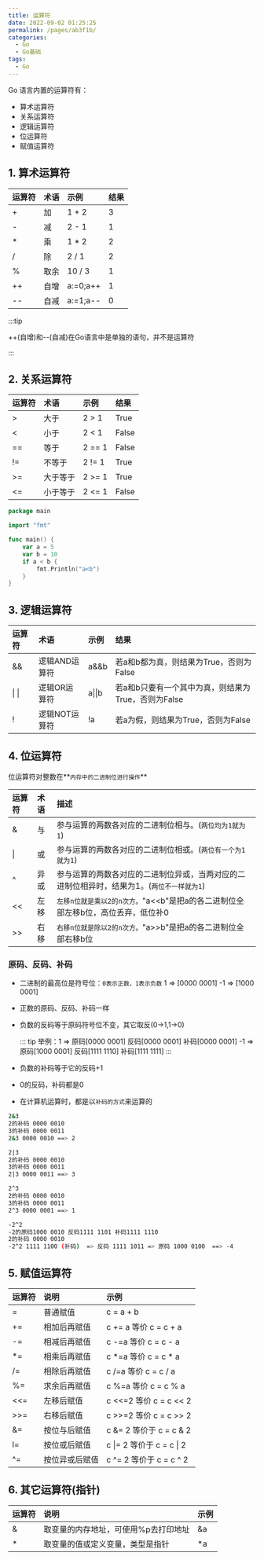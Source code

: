 ```yaml
---
title: 运算符
date: 2022-09-02 01:25:25
permalink: /pages/ab3f1b/
categories:
  - Go
  - Go基础
tags:
  - Go
---
```

Go 语言内置的运算符有：

- 算术运算符
- 关系运算符
- 逻辑运算符
- 位运算符
- 赋值运算符

## 1. 算术运算符

| 运算符     | 术语    | 示例        | 结果    |
|:--------|:------|:----------|:------|
| +       | 加     | 1 + 2     | 3     |
| -       | 减     | 2 - 1     | 1     |
| *       | 乘     | 1 * 2     | 2     |
| /       | 除     | 2 / 1     | 2     |
| %       | 取余    | 10 / 3    | 1     |
| ++      | 自增    | a:=0;a++  | 1     |
| --      | 自减    | a:=1;a--  | 0     |
:::tip

++(自增)和--(自减)在Go语言中是单独的语句，并不是运算符

:::

## 2. 关系运算符

| 运算符  | 术语    | 示例      | 结果     |
|:-----|:------|:--------|:-------|
| >    | 大于    | 2 > 1   | True   |
| <    | 小于    | 2 < 1   | False  |
| ==   | 等于    | 2 == 1  | False  |
| !=   | 不等于   | 2 != 1  | True   |
| >=   | 大于等于  | 2 >= 1  | True   |
| <=   | 小于等于  | 2 <= 1  | False  |

```go
package main

import "fmt"

func main() {
	var a = 5
	var b = 10
	if a < b {
		fmt.Println("a<b")
	}
}
```

## 3. 逻辑运算符

| 运算符 | 术语       | 示例                             | 结果                       |
|:--|:---------|:-------------------------------|:-------------------------|
| && | 逻辑AND运算符 | a&&b                           | 若a和b都为真，则结果为True，否则为False |
|\| \|| 逻辑OR运算符                        | a\|\|b | 若a和b只要有一个其中为真，则结果为True，否则为False |
| ! | 逻辑NOT运算符 | !a                             | 若a为假，则结果为True，否则为False   |

## 4. 位运算符

位运算符对整数在**`内存中的二进制位进行操作`**

| 运算符 | 术语    | 描述                                                            |
|:--|:------|:--------------------------------------------------------------|
| & | 与     | 参与运算的两数各对应的二进制位相与。(`两位均为1就为1`)                                |
| \| | 或    | 参与运算的两数各对应的二进制位相或。(`两位有一个为1就为1`)   |
| ^ | 异或    | 参与运算的两数各对应的二进制位异或，当两对应的二进制位相异时，结果为1。(`两位不一样就为1`)              |
| << | 左移    | `左移n位就是乘以2的n次方。`"a<<b"是把a的各二进制位全部左移b位，高位丢弃，低位补0               |
| >> | 右移    | `右移n位就是除以2的n次方。`"a>>b"是把a的各二进制位全部右移b位                         |

### 原码、反码、补码

- 二进制的最高位是符号位：`0表示正数，1表示负数` 1 => [0000 0001] -1 => [1000 0001]

- 正数的原码、反码、补码一样

- 负数的反码等于原码符号位不变，其它取反(0->1,1->0)

  ::: tip
  举例：1 => 原码[0000 0001] 反码[0000 0001] 补码[0000 0001]
  -1 => 原码[1000 0001] 反码[1111 1110] 补码[1111 1111]
  :::

- 负数的补码等于它的反码+1
- 0的反码，补码都是0
- 在计算机运算时，都是以`补码的方式`来运算的

```bash
2&3
2的补码 0000 0010
3的补码 0000 0011
2&3 0000 0010 ==> 2

2|3
2的补码 0000 0010
3的补码 0000 0011
2|3 0000 0011 ==> 3

2^3
2的补码 0000 0010
3的补码 0000 0011
2^3 0000 0001 ==> 1

-2^2
-2的原码1000 0010 反码1111 1101 补码1111 1110
2的补码 0000 0010
-2^2 1111 1100 (补码)  => 反码 1111 1011 => 原码 1000 0100  ==> -4
```

## 5. 赋值运算符

| 运算符 | 说明           | 示例 |
|:----| :------------- |:---|
| =   | 普通赋值       | c = a + b |
| +=  | 相加后再赋值   | c += a 等价 c = c + a |
| -=  | 相减后再赋值   | c -=a  等价 c = c - a |
| *=  | 相乘后再赋值   | c *=a  等价 c = c * a |
| /=  | 相除后再赋值   | c /=a  等价 c = c / a |
| %=  | 求余后再赋值   | c %=a  等价 c = c % a |
| <<= | 左移后赋值     | c <<=2 等价 c = c << 2 |
| >>= | 右移后赋值     | c >>=2 等价 c = c >> 2 |
| &=  | 按位与后赋值   | c &= 2 等价于 c = c & 2 |
| l=  | 按位或后赋值   | c \|= 2 等价于 c = c \| 2 |
| ^=  | 按位异或后赋值 | c ^= 2 等价于 c = c ^ 2 |

## 6. 其它运算符(指针)

| 运算符     | 说明                                    | 示例    |
|:--------|:--------------------------------------|:------|
| &       | 取变量的内存地址，可使用%p去打印地址                   | &a    |
| *       | 取变量的值或定义变量，类型是指针                      | *a    |


